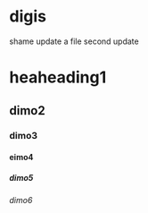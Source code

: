 # digis
shame
update a file
second update
# heaheading1
## dimo2
### dimo3
#### eimo4
##### dimo5
###### dimo6
